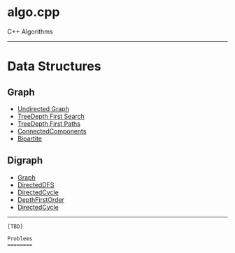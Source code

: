 # algo.cpp
C++ Algorithms

---------------------------------------------

Data Structures
===============

Graph
-----

* [Undirected Graph](src/cpp/ds/include/graph/graph.hpp)
* [TreeDepth First Search](src/cpp/ds/include/graph/depth_first_search.hpp)
* [TreeDepth First Paths](src/cpp/ds/include/graph/depth_first_paths.hpp)
* [ConnectedComponents](src/cpp/ds/include/graph/cc.hpp)
* [Bipartite](src/cpp/ds/include/graph/two_color.hpp)

Digraph
-------
* [Graph](src/cpp/ds/include/digraph/digraph.hpp)
* [DirectedDFS](src/cpp/ds/include/digraph/directed_dfs.hpp)
* [DirectedCycle](src/cpp/ds/include/digraph/directed_cycle.hpp)
* [DepthFirstOrder](src/cpp/ds/include/digraph/depth_first_order.hpp)
* [DirectedCycle](src/cpp/ds/include/digraph/topological.hpp)


---------------------------------------------------------

``````````````````````````````````````````````````````````````````````````````````
[TBD] 

Problems
========
